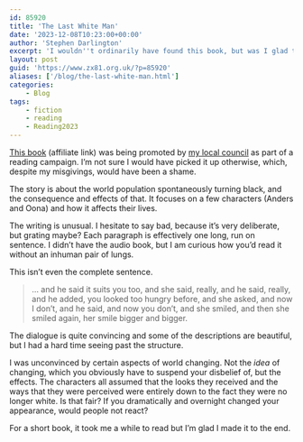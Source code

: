 ```yaml
---
id: 85920
title: 'The Last White Man'
date: '2023-12-08T10:23:00+00:00'
author: 'Stephen Darlington'
excerpt: 'I wouldn''t ordinarily have found this book, but was I glad that I read it?'
layout: post
guid: 'https://www.zx81.org.uk/?p=85920'
aliases: ['/blog/the-last-white-man.html']
categories:
    - Blog
tags:
    - fiction
    - reading
    - Reading2023
---
```


[This book](https://amzn.to/47FjakQ) (affiliate link) was being promoted by [my local council](https://www.wimbledonbookfest.org/merton-big-read/) as part of a reading campaign. I’m not sure I would have picked it up otherwise, which, despite my misgivings, would have been a shame.

The story is about the world population spontaneously turning black, and the consequence and effects of that. It focuses on a few characters (Anders and Oona) and how it affects their lives.

The writing is unusual. I hesitate to say bad, because it’s very deliberate, but grating maybe? Each paragraph is effectively one long, run on sentence. I didn’t have the audio book, but I am curious how you’d read it without an inhuman pair of lungs.

This isn’t even the complete sentence.

> … and he said it suits you too, and she said, really, and he said, really, and he added, you looked too hungry before, and she asked, and now I don’t, and he said, and now you don’t, and she smiled, and then she smiled again, her smile bigger and bigger.

The dialogue is quite convincing and some of the descriptions are beautiful, but I had a hard time seeing past the structure.

I was unconvinced by certain aspects of world changing. Not the *idea* of changing, which you obviously have to suspend your disbelief of, but the effects. The characters all assumed that the looks they received and the ways that they were perceived were entirely down to the fact they were no longer white. Is that fair? If you dramatically and overnight changed your appearance, would people not react?

For a short book, it took me a while to read but I’m glad I made it to the end.